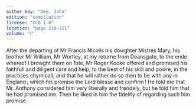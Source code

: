 ```yaml
---
author_key: "Dee, John"
edition: "compilation"
license: "CC0 1.0"
location: "page 210-211"
volume: "Ⅰ"
---
```

After the departing of Mr Francis Nicolls his dowghter Mistres Mary, his
brother Mr William, Mr Wortley, at my returne from Deansgate, to the ende
whereof I browght them on fote, Mr Roger Kooke offered and promised his
faithfull and diligent care and help, to the best of his skill and powre, in
the practises chymicall, and that he will rather do so then to be with any in
England ; which his promise the Lord blesse and confirm ! He told me that Mr.
Anthony considered him very liberally and frendely, but he told him that he had
promised me. Then he liked in him the fidelity of regarding such him promise.

